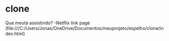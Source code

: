 # clone
 Que mestá assistindo? -Netflix
link page (file:///C:/Users/Jonas/OneDrive/Documentos/meuprojeto/espelho/clone/index.html)

